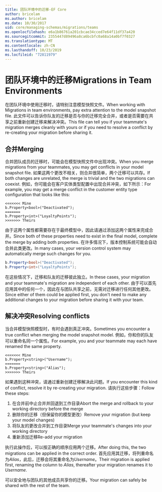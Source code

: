 ```yaml
---
title: 团队环境中的迁移-EF Core
author: bricelam
ms.author: bricelam
ms.date: 10/30/2017
uid: core/managing-schemas/migrations/teams
ms.openlocfilehash: e6a1b86761a201cbcae34cced7e64f11df37a420
ms.sourcegitcommit: 2355447d89496a8ca6bcbfc0a68a14a0bf7f0327
ms.translationtype: MT
ms.contentlocale: zh-CN
ms.lasthandoff: 10/23/2019
ms.locfileid: "72811979"
---
```

# <a name="migrations-in-team-environments"></a><span data-ttu-id="219c0-102">团队环境中的迁移</span><span class="sxs-lookup"><span data-stu-id="219c0-102">Migrations in Team Environments</span></span>

<span data-ttu-id="219c0-103">在团队环境中使用迁移时，请特别注意模型快照文件。</span><span class="sxs-lookup"><span data-stu-id="219c0-103">When working with Migrations in team environments, pay extra attention to the model snapshot file.</span></span> <span data-ttu-id="219c0-104">此文件可以告诉你队友的迁移是否与你的迁移完全合并，或者是否需要在共享之前重新创建迁移来解决冲突。</span><span class="sxs-lookup"><span data-stu-id="219c0-104">This file can tell you if your teammate's migration merges cleanly with yours or if you need to resolve a conflict by re-creating your migration before sharing it.</span></span>

## <a name="merging"></a><span data-ttu-id="219c0-105">合并</span><span class="sxs-lookup"><span data-stu-id="219c0-105">Merging</span></span>

<span data-ttu-id="219c0-106">合并团队成员的迁移时，可能会在模型快照文件中出现冲突。</span><span class="sxs-lookup"><span data-stu-id="219c0-106">When you merge migrations from your teammates, you may get conflicts in your model snapshot file.</span></span> <span data-ttu-id="219c0-107">如果这两个更改不相关，则合并很简单，两个迁移可以共存。</span><span class="sxs-lookup"><span data-stu-id="219c0-107">If both changes are unrelated, the merge is trivial and the two migrations can coexist.</span></span> <span data-ttu-id="219c0-108">例如，你可能会在客户实体类型配置中出现合并冲突，如下所示：</span><span class="sxs-lookup"><span data-stu-id="219c0-108">For example, you may get a merge conflict in the customer entity type configuration that looks like this:</span></span>

    <<<<<<< Mine
    b.Property<bool>("Deactivated");
    =======
    b.Property<int>("LoyaltyPoints");
    >>>>>>> Theirs

<span data-ttu-id="219c0-109">由于这两个属性都需要存在于最终模型中，因此请通过添加这两个属性来完成合并。</span><span class="sxs-lookup"><span data-stu-id="219c0-109">Since both of these properties need to exist in the final model, complete the merge by adding both properties.</span></span> <span data-ttu-id="219c0-110">在许多情况下，版本控制系统可能会自动合并此类更改。</span><span class="sxs-lookup"><span data-stu-id="219c0-110">In many cases, your version control system may automatically merge such changes for you.</span></span>

``` csharp
b.Property<bool>("Deactivated");
b.Property<int>("LoyaltyPoints");
```

<span data-ttu-id="219c0-111">在这些情况下，迁移和队友的迁移彼此独立。</span><span class="sxs-lookup"><span data-stu-id="219c0-111">In these cases, your migration and your teammate's migration are independent of each other.</span></span> <span data-ttu-id="219c0-112">由于可以首先应用其中的任何一个，因此在与团队共享之前，无需对迁移进行任何其他更改。</span><span class="sxs-lookup"><span data-stu-id="219c0-112">Since either of them could be applied first, you don't need to make any additional changes to your migration before sharing it with your team.</span></span>

## <a name="resolving-conflicts"></a><span data-ttu-id="219c0-113">解决冲突</span><span class="sxs-lookup"><span data-stu-id="219c0-113">Resolving conflicts</span></span>

<span data-ttu-id="219c0-114">当合并模型快照模型时，有时会遇到真正冲突。</span><span class="sxs-lookup"><span data-stu-id="219c0-114">Sometimes you encounter a true conflict when merging the model snapshot model.</span></span> <span data-ttu-id="219c0-115">例如，你和你的队友可以重命名同一个属性。</span><span class="sxs-lookup"><span data-stu-id="219c0-115">For example, you and your teammate may each have renamed the same property.</span></span>

    <<<<<<< Mine
    b.Property<string>("Username");
    =======
    b.Property<string>("Alias");
    >>>>>>> Theirs

<span data-ttu-id="219c0-116">如果遇到这种冲突，请通过重新创建迁移解决此问题。</span><span class="sxs-lookup"><span data-stu-id="219c0-116">If you encounter this kind of conflict, resolve it by re-creating your migration.</span></span> <span data-ttu-id="219c0-117">请执行这些步骤：</span><span class="sxs-lookup"><span data-stu-id="219c0-117">Follow these steps:</span></span>

1. <span data-ttu-id="219c0-118">在合并前中止合并并回退到工作目录</span><span class="sxs-lookup"><span data-stu-id="219c0-118">Abort the merge and rollback to your working directory before the merge</span></span>
2. <span data-ttu-id="219c0-119">删除你的迁移（但保留你的模型更改）</span><span class="sxs-lookup"><span data-stu-id="219c0-119">Remove your migration (but keep your model changes)</span></span>
3. <span data-ttu-id="219c0-120">将队友的更改合并到工作目录</span><span class="sxs-lookup"><span data-stu-id="219c0-120">Merge your teammate's changes into your working directory</span></span>
4. <span data-ttu-id="219c0-121">重新添加迁移</span><span class="sxs-lookup"><span data-stu-id="219c0-121">Re-add your migration</span></span>

<span data-ttu-id="219c0-122">执行此操作后，可以按正确的顺序应用两个迁移。</span><span class="sxs-lookup"><span data-stu-id="219c0-122">After doing this, the two migrations can be applied in the correct order.</span></span> <span data-ttu-id="219c0-123">首先应用其迁移，将列重命名为*Alias*，此后，迁移会将其重命名为*Username*。</span><span class="sxs-lookup"><span data-stu-id="219c0-123">Their migration is applied first, renaming the column to *Alias*, thereafter your migration renames it to *Username*.</span></span>

<span data-ttu-id="219c0-124">可以安全地与团队的其他成员共享你的迁移。</span><span class="sxs-lookup"><span data-stu-id="219c0-124">Your migration can safely be shared with the rest of the team.</span></span>
